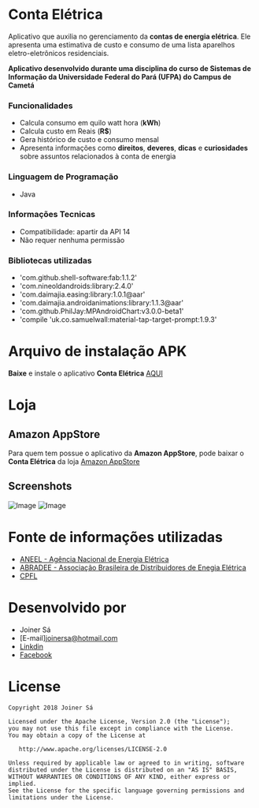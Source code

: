# Conta Elétrica

Aplicativo que auxilia no gerenciamento da **contas de energia elétrica**. Ele apresenta uma estimativa de custo e consumo de uma lista aparelhos eletro-eletrônicos residenciais.

**Aplicativo desenvolvido durante uma disciplina do curso de Sistemas de Informação da Universidade Federal do Pará (UFPA) do Campus de Cametá**

### Funcionalidades
- Calcula consumo em quilo watt hora (**kWh**)
- Calcula custo em Reais (**R$**)
- Gera histórico de custo e consumo mensal
- Apresenta informações como **direitos**, **deveres**, **dicas** e **curiosidades** sobre assuntos relacionados à conta de energia

### Linguagem de Programação
- Java

### Informações Tecnicas
- Compatibilidade: apartir da API 14
- Não requer nenhuma permissão

### Bibliotecas utilizadas
- 'com.github.shell-software:fab:1.1.2'
- 'com.nineoldandroids:library:2.4.0'
- 'com.daimajia.easing:library:1.0.1@aar'
- 'com.daimajia.androidanimations:library:1.1.3@aar'
- 'com.github.PhilJay:MPAndroidChart:v3.0.0-beta1'
- 'compile 'uk.co.samuelwall:material-tap-target-prompt:1.9.3'

# Arquivo de instalação APK
**Baixe** e instale o aplicativo **Conta Elétrica** [AQUI](http://...)

# Loja
## Amazon AppStore
Para quem tem possue o aplicativo da **Amazon AppStore**, pode baixar o **Conta Elétrica** da loja [Amazon AppStore](https://...)

## Screenshots
![Image](https://raw.githubusercontent.com/mikepenz/MaterialDrawer/develop/DEV/github/screenshots1.jpg)
![Image](https://raw.githubusercontent.com/mikepenz/MaterialDrawer/develop/DEV/github/screenshots2.jpg)


# Fonte de informações utilizadas
- [ANEEL - Agência Nacional de Energia Elétrica](http://www.aneel.gov.br/)
- [ABRADEE - Associação Brasileira de Distribuidores de Enegia Elétrica](http://www.abradee.com.br/)
- [CPFL](http://www.cpfl.com.br/)


# Desenvolvido por

* Joiner Sá
 * [E-mail]<joinersa@hotmail.com>
 * [Linkdin]()
 * [Facebook](https://www.facebook.com/joiner.sa)


# License

    Copyright 2018 Joiner Sá

    Licensed under the Apache License, Version 2.0 (the "License");
    you may not use this file except in compliance with the License.
    You may obtain a copy of the License at

       http://www.apache.org/licenses/LICENSE-2.0

    Unless required by applicable law or agreed to in writing, software
    distributed under the License is distributed on an "AS IS" BASIS,
    WITHOUT WARRANTIES OR CONDITIONS OF ANY KIND, either express or implied.
    See the License for the specific language governing permissions and
    limitations under the License.


